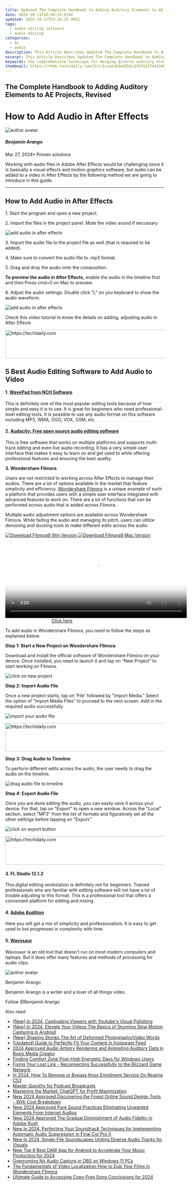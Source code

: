```yaml
---
title: Updated The Complete Handbook to Adding Auditory Elements to AE Projects, Revised for 2024
date: 2024-10-11T18:50:53.814Z
updated: 2024-10-17T23:32:25.995Z
tags: 
  - audio editing software
  - audio editing
categories: 
  - ai
  - audio
description: This Article Describes Updated The Complete Handbook to Adding Auditory Elements to AE Projects, Revised for 2024
excerpt: This Article Describes Updated The Complete Handbook to Adding Auditory Elements to AE Projects, Revised for 2024
keywords: the comprehensive technique for merging diverse auditory elements,cutting edge mobile audio tools selecting the top 10 for ios and android devices updated,the audio editors handbook reducing ambient noise in imovie projects,the podcasters blueprint for smooth and hassle free audio recording 2023 update,the complete handbook to adding auditory elements to ae projects revised,the editors handbook to dynamic ducking implementing complex auditory effects with windows adobe premiere pro,windows auditory enhancement tools selecting the prime candidates for decibel reduction
thumbnail: https://thmb.techidaily.com/3c1c5ccae26de82b5c27b74337e4224665d5a7b903378f876b3f4cc7ee4fa520.png
---
```


## The Complete Handbook to Adding Auditory Elements to AE Projects, Revised

# How to Add Audio in After Effects

![author avatar](https://images.wondershare.com/filmora/article-images/benjamin-arango-author.jpg)

##### Benjamin Arango

 Mar 27, 2024• Proven solutions

Working with audio files in Adobe After Effects would be challenging since it is basically a visual effects and motion graphics software, but audio can be added to a video in After Effects by the following method we are going to introduce in this guide.

---

## How to Add Audio in After Effects

1\. Start the program and open a new project.

2\. Import the files in the project panel. Mute the video sound if neccesary

![add audio in after effects](https://images.wondershare.com/filmora/article-images/add-audio-in-after-effects.jpg)

3\. Import the audio file to the project file as well (that is required to be added).

4\. Make sure to convert the audio file to .mp3 format.

5\. Drag and drop the audio onto the composition.

**To preview the audio in After Effects,** enable the audio in the timeline first and then Press cmd+0 on Mac to preview.

6\. Adjust the audio settings. Double click "L" on you keyboard to show the audio waveform.

![add audio in after effects](https://images.wondershare.com/filmora/article-images/audio-waveform-in-after-effects.jpg)

Check this video tutorial to know the details on adding, adjusting audio in After Effects

<!-- affiliate ads begin -->
<a href="https://aligracehair.sjv.io/c/5597632/1959764/19272" target="_top" id="1959764">
  <img src="//a.impactradius-go.com/display-ad/19272-1959764" border="0" alt="https://techidaily.com" width="728" height="90"/>
</a>
<img height="0" width="0" src="https://aligracehair.sjv.io/i/5597632/1959764/19272" style="position:absolute;visibility:hidden;" border="0" />
<!-- affiliate ads end -->

## 5 Best Audio Editing Software to Add Audio to Video

#### 1\. [WavePad from NCH Software](https://www.nch.com.au/wavepad/index.html)

This is definitely one of the most popular editing tools because of how simple and easy it is to use. It is great for beginners who need professional-level editing tools. It is possible to use any audio format on this software including MP3, WMA, OGG, VOX, GSM, etc.

#### 2\. [Audacity: Free open source audio editing software](https://www.audacityteam.org/)

This is free software that works on multiple platforms and supports multi-track editing and even live audio recording. It has a very simple user interface that makes it easy to learn on and get used to while offering professional features and ensuring the best quality.

**3\. Wondershare Filmora**

Users are not restricted to working across After Effects to manage their audios. There are a lot of options available in the market that feature simplicity and efficiency. [Wondershare Filmora](https://tools.techidaily.com/wondershare/filmora/download/) is a unique example of such a platform that provides users with a simple user interface integrated with advanced features to work on. There are a lot of functions that can be performed across audio that is added across Filmora.

Multiple audio adjustment options are available across Wondershare Filmora. While fading the audio and managing its pitch, users can utilize denoising and ducking tools to make different edits across the audio.

[![Download Filmora9 Win Version](https://images.wondershare.com/filmora/guide/download-btn-win.jpg) ](https://tools.techidaily.com/wondershare/filmora/download/) [![Download Filmora9 Mac Version](https://images.wondershare.com/filmora/guide/download-btn-mac.jpg) ](https://tools.techidaily.com/wondershare/filmora/download/)

<!-- affiliate ads begin -->
<span id="1982461">
					<video width="576" height="240" style="cursor:pointer"
           poster="//a.impactradius-go.com/display-clicktoplayimage/1982461.png"
           onclick="if(!this.playClicked){this.play();this.setAttribute('controls',true);this.playClicked=true;}">
	   <source src="//a.impactradius-go.com/display-ad/22993-1982461">
	   <img src="//a.impactradius-go.com/display-clicktoplayimage/1982461.png" style="border: none; height: 100%; width: 100%; object-fit: contain">
	</video>
	<div style="width:360px;text-align:center"><a href="javascript:window.open(decodeURIComponent('https%3A%2F%2Fhomestyler.sjv.io%2Fc%2F5597632%2F1982461%2F22993'), '_blank');void(0);">Click here</a></div>
</span>
<img height="0" width="0" src="https://imp.pxf.io/i/5597632/1982461/22993" style="position:absolute;visibility:hidden;" border="0" />
<!-- affiliate ads end -->

To add audio in Wondershare Filmora, you need to follow the steps as explained below.

**Step 1: Start a New Project on Wondershare Filmora**

Download and install the official software of Wondershare Filmora on your device. Once installed, you need to launch it and tap on “New Project” to start working on Filmora.

![click on new project](https://static.wondershare.com/images-filmora/images/article/add-audio-to-after-effects-1.jpg)

**Step 2: Import Audio File**

Once a new project starts, tap on 'File' followed by "Import Media." Select the option of "Import Media Files" to proceed to the next screen. Add in the required audio successfully.

![import your audio file](https://static.wondershare.com/images-filmora/images/article/add-audio-to-after-effects-2.jpg)

<!-- affiliate ads begin -->
<a href="https://ephamedtechinc.pxf.io/c/5597632/2137229/26400" target="_top" id="2137229">
  <img src="//a.impactradius-go.com/display-ad/26400-2137229" border="0" alt="https://techidaily.com" width="728" height="90"/>
</a>
<img height="0" width="0" src="https://ephamedtechinc.pxf.io/i/5597632/2137229/26400" style="position:absolute;visibility:hidden;" border="0" />
<!-- affiliate ads end -->

**Step 3: Drag Audio to Timeline**

To perform different edits across the audio, the user needs to drag the audio on the timeline.

![drag audio file to timeline](https://static.wondershare.com/images-filmora/images/article/add-audio-to-after-effects-3.jpg)

**Step 4: Export Audio File**

Once you are done editing the audio, you can easily save it across your device. For that, tap on "Export" to open a new window. Across the "Local" section, select "MP3" from the list of formats and figuratively set all the other settings before tapping on "Export."

![click on export button](https://static.wondershare.com/images-filmora/images/article/add-audio-to-after-effects-4.jpg)

<!-- affiliate ads begin -->
<a href="https://unicoeye.pxf.io/c/5597632/2134221/18498" target="_top" id="2134221">
  <img src="//a.impactradius-go.com/display-ad/18498-2134221" border="0" alt="https://techidaily.com" width="728" height="90"/>
</a>
<img height="0" width="0" src="https://unicoeye.pxf.io/i/5597632/2134221/18498" style="position:absolute;visibility:hidden;" border="0" />
<!-- affiliate ads end -->

#### 3\.  FL Studio 12.1.2

This digital editing workstation is definitely not for beginners. Trained professionals who are familiar with editing software will not have a lot of trouble adjusting to this format. This is a professional tool that offers a convenient platform for editing and mixing.

#### 4\. [Adobe Audition](https://www.adobe.com/products/audition.html)

Here you will get a mix of simplicity and professionalism. It is easy to get used to but progresses in complexity with time.

#### 5\. [Wavosaur](https://www.wavosaur.com/)

Wavosaur is an old tool that doesn’t run on most modern computers and laptops. But it does offer many features and methods of processing for audio clips.

![author avatar](https://images.wondershare.com/filmora/article-images/benjamin-arango-author.jpg)

Benjamin Arango

Benjamin Arango is a writer and a lover of all things video.

Follow @Benjamin Arango

<ins class="adsbygoogle"
      style="display:block"
      data-ad-client="ca-pub-7571918770474297"
      data-ad-slot="8358498916"
      data-ad-format="auto"
      data-full-width-responsive="true"></ins>

<span class="atpl-alsoreadstyle">Also read:</span>
<div><ul>
<li><a href="https://facebook-video-footage.techidaily.com/new-in-2024-captivating-viewers-with-youtubes-visual-polishing/"><u>[New] In 2024, Captivating Viewers with Youtube's Visual Polishing</u></a></li>
<li><a href="https://fox-friendly.techidaily.com/new-in-2024-elevate-your-videos-the-basics-of-stunning-slow-motion-capturing-in-android/"><u>[New] In 2024, Elevate Your Videos The Basics of Stunning Slow Motion Capturing in Android</u></a></li>
<li><a href="https://extra-skills.techidaily.com/new-shaping-stories-the-art-of-deformed-photographyvideo-words/"><u>[New] Shaping Stories The Art of Deformed Photography/Video Words</u></a></li>
<li><a href="https://instagram-videos.techidaily.com/updated-guide-to-perfectly-fit-your-content-in-instagram-feed/"><u>[Updated] Guide to Perfectly Fit Your Content in Instagram Feed</u></a></li>
<li><a href="https://sound-tweaking.techidaily.com/2024-approved-audio-artistry-rendering-and-animating-auditory-data-in-roxio-media-creator/"><u>2024 Approved Audio Artistry Rendering and Animating Auditory Data in Roxio Media Creator</u></a></li>
<li><a href="https://win11-tips.techidaily.com/finding-comfort-zone-post-high-energetic-days-for-windows-users/"><u>Finding Comfort Zone Post-High Energetic Days for Windows Users</u></a></li>
<li><a href="https://win-solutions.techidaily.com/fixing-your-lost-link-reconnecting-successfully-to-the-blizzard-game-network/"><u>Fixing Your Lost Link - Reconnecting Successfully to the Blizzard Game Network</u></a></li>
<li><a href="https://easy-unlock-android.techidaily.com/in-2024-how-to-remove-or-bypass-knox-enrollment-service-on-realme-c53-by-drfone-android/"><u>In 2024, How To Remove or Bypass Knox Enrollment Service On Realme C53</u></a></li>
<li><a href="https://extra-lessons.techidaily.com/master-quickfix-for-podcast-broadcasts/"><u>Master Quickfix for Podcast Broadcasts</u></a></li>
<li><a href="https://tech-haven.techidaily.com/mastering-the-market-chatgpt-for-profit-maximization/"><u>Mastering the Market: ChatGPT for Profit Maximization</u></a></li>
<li><a href="https://sound-tweaking.techidaily.com/new-2024-approved-discovering-the-finest-online-sound-design-tools-with-cost-breakdown/"><u>New 2024 Approved Discovering the Finest Online Sound Design Tools - With Cost Breakdown</u></a></li>
<li><a href="https://sound-tweaking.techidaily.com/new-2024-approved-pure-sound-practices-eliminating-unwanted-elements-from-internet-audios/"><u>New 2024 Approved Pure Sound Practices Eliminating Unwanted Elements From Internet Audios</u></a></li>
<li><a href="https://sound-tweaking.techidaily.com/new-2024-approved-the-gradual-diminishment-of-audio-fidelity-in-adobe-rush/"><u>New 2024 Approved The Gradual Diminishment of Audio Fidelity in Adobe Rush</u></a></li>
<li><a href="https://sound-tweaking.techidaily.com/new-in-2024-perfecting-your-soundtrack-techniques-for-implementing-automatic-audio-suppression-in-final-cut-pro-x/"><u>New In 2024, Perfecting Your Soundtrack Techniques for Implementing Automatic Audio Suppression in Final Cut Pro X</u></a></li>
<li><a href="https://sound-tweaking.techidaily.com/new-in-2024-single-file-soundscapes-uniting-diverse-audio-tracks-for-visuals/"><u>New In 2024, Single-File Soundscapes Uniting Diverse Audio Tracks for Visuals</u></a></li>
<li><a href="https://sound-tweaking.techidaily.com/new-top-8-best-daw-app-for-android-to-accelerate-your-music-production-for-2024/"><u>New Top 8 Best DAW App for Android to Accelerate Your Music Production for 2024</u></a></li>
<li><a href="https://windows11.techidaily.com/overcoming-no-audio-capture-in-obs-on-windows-11-pcs/"><u>Overcoming No Audio Capture in OBS on Windows 11 PCs</u></a></li>
<li><a href="https://sound-tweaking.techidaily.com/the-fundamentals-of-video-localization-how-to-dub-your-films-in-wondershare-filmora/"><u>The Fundamentals of Video Localization How to Dub Your Films in Wondershare Filmora</u></a></li>
<li><a href="https://sound-tweaking.techidaily.com/ultimate-guide-to-accessing-copy-free-song-conclusions-for-2024/"><u>Ultimate Guide to Accessing Copy-Free Song Conclusions for 2024</u></a></li>
</ul></div>


